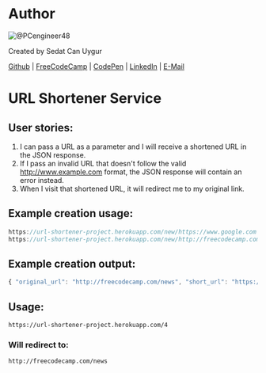 # Author
![@PCengineer48](https://avatars0.githubusercontent.com/PCengineer48?&s=128)

Created by Sedat Can Uygur

[Github](https://github.com/PCengineer48) | [FreeCodeCamp](http://www.freecodecamp.com/pcengineer48) | [CodePen](http://codepen.io/SedatUygur/) | [LinkedIn](https://tr.linkedin.com/in/sedat-can-uygur-1b225473) | [E-Mail](mailto:sedatcan_92@hotmail.com)

# URL Shortener Service
## User stories:
1. I can pass a URL as a parameter and I will receive a shortened URL in the JSON response.
2. If I pass an invalid URL that doesn't follow the valid http://www.example.com format, the JSON response will contain an error instead.
3. When I visit that shortened URL, it will redirect me to my original link.

## Example creation usage:

```js
https://url-shortener-project.herokuapp.com/new/https://www.google.com 
https://url-shortener-project.herokuapp.com/new/http://freecodecamp.com/news
```

## Example creation output:

```js
{ "original_url": "http://freecodecamp.com/news", "short_url": "https://url-shortener-project.herokuapp.com/4" }
```

## Usage:

`https://url-shortener-project.herokuapp.com/4`

### Will redirect to:

`http://freecodecamp.com/news`
